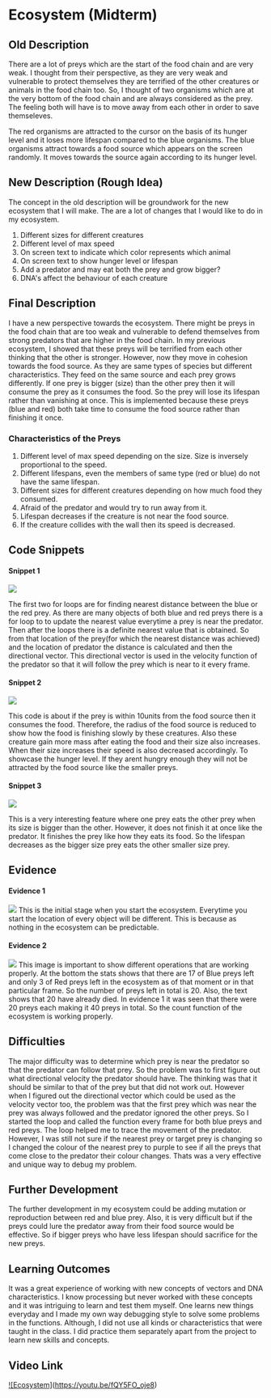 # Ecosystem (Midterm)

## Old Description 

There are a lot of preys which are the start of the food chain and are very weak. I thought from their perspective, as they are very weak and vulnerable to protect themselves they are terrified of the other creatures or animals in the food chain too. So, I thought of two organisms which are at the very bottom of the food chain and are always considered as the prey. The feeling both will have is to move away from each other in order to save themseleves. 

The red organisms are attracted to the cursor on the basis of its hunger level and it loses more lifespan compared to the blue organisms. The blue organisms attract towards a food source which appears on the screen randomly. It moves towards the source again according to its hunger level. 

## New Description (Rough Idea)

The concept in the old description will be groundwork for the new ecosystem that I will make. The are a lot of changes that I would like to do in my ecosystem. 
1. Different sizes for different creatures
2. Different level of max speed
3. On screen text to indicate which color represents which animal
4. On screen text to show hunger level or lifespan
5. Add a predator and may eat both the prey and grow bigger?
6. DNA's affect the behaviour of each creature

## Final Description 

I have a new perspective towards the ecosystem. There might be preys in the food chain that are too weak and vulnerable to defend themselves from strong predators that are higher in the food chain. In my previous ecosystem, I showed that these preys will be terrified from each other thinking that the other is stronger. However, now they move in cohesion towards the food source. As they are same types of species but different characteristics. They feed on the same source and each prey grows differently. If one prey is bigger (size) than the other prey then it will consume the prey as it consumes the food. So the prey will lose its lifespan rather than vanishing at once. This is implemented because these preys (blue and red) both take time to consume the food source rather than finishing it once.

### Characteristics of the Preys
1. Different level of max speed depending on the size. Size is inversely proportional to the speed.
2. Different lifespans, even the members of same type (red or blue) do not have the same lifespan. 
3. Different sizes for different creatures depending on how much food they consumed. 
4. Afraid of the predator and would try to run away from it. 
5. Lifespan decreases if the creature is not near the food source. 
6. If the creature collides with the wall then its speed is decreased.

## Code Snippets
#### Snippet 1 
![](Code1.jpg)

The first two for loops are for finding nearest distance between the blue or the red prey. As there are many objects of both blue and red preys there is a for loop to to update the nearest value everytime a prey is near the predator. Then after the loops there is a definite nearest value that is obtained. So from that location of the prey(for which the nearest distance was achieved) and the location of predator the distance is calculated and then the directional vector. This directional vector is used in the velocity function of the predator so that it will follow the prey which is near to it every frame. 

#### Snippet 2
![](Code2.jpg)

This code is about if the prey is within 10units from the food source then it consumes the food. Therefore, the radius of the food source is reduced to show how the food is finishing slowly by these creatures. Also these creature gain more mass after eating the food and their size also increases. When their size increases their speed is also decreased accordingly. To showcase the hunger level. If they arent hungry enough they will not be attracted by the food source like the smaller preys. 


#### Snippet 3 
![](Code3.jpg)

This is a very interesting feature where one prey eats the other prey when its size is bigger than the other. However, it does not finish it at once like the predator. It finishes the prey like how they eats its food. So the lifespan decreases as the bigger size prey eats the other smaller size prey. 

## Evidence

#### Evidence 1 

![](Evidence1.jpg)
This is the initial stage when you start the ecosystem. Everytime you start the location of every object will be different. This is because as nothing in the ecosystem can be predictable. 

#### Evidence 2
![](Evidence2.jpg)
This image is important to show different operations that are working properly. At the bottom the stats shows that there are 17 of Blue preys left and only 3 of Red preys left in the ecosystem as of that moment or in that particular frame. So the number of preys left in total is 20. Also, the text shows that 20 have already died. In evidence 1 it was seen that there were 20 preys each making it 40 preys in total. So the count function of the ecosystem is working properly. 

## Difficulties 
The major difficulty was to determine which prey is near the predator so that the predator can follow that prey. So the problem was to first figure out what directional velocity the predator should have. The thinking was that it should be similar to that of the prey but that did not work out. However when I figured out the directional vector which could be used as the velocity vector too, the problem was that the first prey which was near the prey was always followed and the predator ignored the other preys. So I started the loop and called the function every frame for both blue preys and red preys. The loop helped me to trace the movement of the predator. However, I was still not sure if the nearest prey or target prey is changing so I changed the colour of the nearest prey to purple to see if all the preys that come close to the predator their colour changes. Thats was a very effective and unique way to debug my problem. 

## Further Development 
The further development in my ecosystem could be adding mutation or reproduction between red and blue prey. Also, it is very difficult but if the preys could lure the predator away from their food source would be effective. So if bigger preys who have less lifespan should sacrifice for the new preys. 

## Learning Outcomes 
It was a great experience of working with new concepts of vectors and DNA characteristics. I know processing but never worked with these concepts and it was intriguing to learn and test them myself. One learns new things everyday and I made my own way debugging style to solve some problems in the functions. Although, I did not use all kinds or characteristics that were taught in the class. I did practice them separately apart from the project to learn new skills and concepts. 

## Video Link
[![Ecosystem]](Evidence1.jpg)(https://youtu.be/fQY5FO_oje8)
